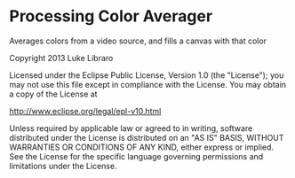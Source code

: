 Processing Color Averager
=========================

Averages colors from a video source, and fills a canvas with that color

Copyright 2013 Luke Libraro

Licensed under the Eclipse Public License, Version 1.0 (the "License");
you may not use this file except in compliance with the License.
You may obtain a copy of the License at

  http://www.eclipse.org/legal/epl-v10.html

Unless required by applicable law or agreed to in writing, software
distributed under the License is distributed on an "AS IS" BASIS,
WITHOUT WARRANTIES OR CONDITIONS OF ANY KIND, either express or implied.
See the License for the specific language governing permissions and
limitations under the License. 
